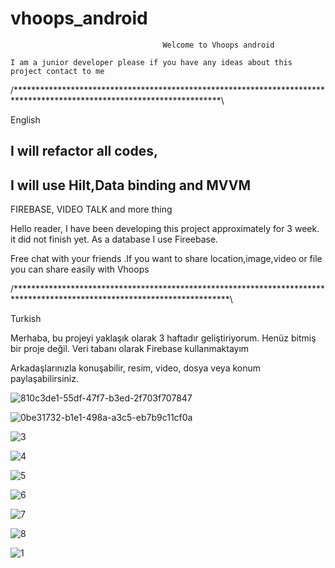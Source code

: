 # vhoops_android

                                      Welcome to Vhoops android
    
    I am a junior developer please if you have any ideas about this project contact to me 
    
/***********************************************************************************************************************\

English 

## I will refactor all codes,
## I will use Hilt,Data binding and MVVM

FIREBASE, VIDEO TALK and more thing

Hello reader, I have been developing this project approximately for 3 week. it did not finish yet. As a database I use Fireebase. 

Free chat with your friends .If you want to share location,image,video or file you can share easily with Vhoops

/*************************************************************************************************************************\

Turkish

Merhaba, bu projeyi yaklaşık olarak 3 haftadır geliştiriyorum. Henüz bitmiş bir proje değil. Veri tabanı olarak Firebase kullanmaktayım

Arkadaşlarınızla konuşabilir, resim, video, dosya veya konum paylaşabilirsiniz.

![810c3de1-55df-47f7-b3ed-2f703f707847](https://user-images.githubusercontent.com/77804034/118032311-33b2d880-b370-11eb-8340-552628f927b3.png)

![0be31732-b1e1-498a-a3c5-eb7b9c11cf0a](https://user-images.githubusercontent.com/77804034/118032318-357c9c00-b370-11eb-8ac8-539630e25d03.png)


![3](https://user-images.githubusercontent.com/77804034/115157926-70065800-a094-11eb-812c-028ad641cc37.jpg)


![4](https://user-images.githubusercontent.com/77804034/115157930-71378500-a094-11eb-9c47-d6d7660c5098.jpg)


![5](https://user-images.githubusercontent.com/77804034/115157932-71d01b80-a094-11eb-9ac5-74b62c7fee20.jpg)


![6](https://user-images.githubusercontent.com/77804034/115157934-71d01b80-a094-11eb-9327-a216064645e6.jpg)


![7](https://user-images.githubusercontent.com/77804034/115157935-7268b200-a094-11eb-8448-30e3a0cc2b60.jpg)


![8](https://user-images.githubusercontent.com/77804034/115157936-7268b200-a094-11eb-8155-24f10fd70901.jpg)


![1](https://user-images.githubusercontent.com/77804034/115157937-73014880-a094-11eb-9677-b78c58e01ac9.jpg)
